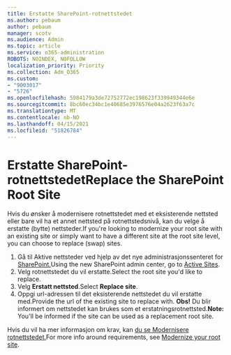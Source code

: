 ```yaml
---
title: Erstatte SharePoint-rotnettstedet
ms.author: pebaum
author: pebaum
manager: scotv
ms.audience: Admin
ms.topic: article
ms.service: o365-administration
ROBOTS: NOINDEX, NOFOLLOW
localization_priority: Priority
ms.collection: Adm_O365
ms.custom:
- "9003017"
- "5726"
ms.openlocfilehash: 5984179a3de72752772ec198623f339949344e6e
ms.sourcegitcommit: 8bc60ec34bc1e40685e3976576e04a2623f63a7c
ms.translationtype: MT
ms.contentlocale: nb-NO
ms.lasthandoff: 04/15/2021
ms.locfileid: "51826784"
---
```

# <a name="replace-the-sharepoint-root-site"></a><span data-ttu-id="dcafc-102">Erstatte SharePoint-rotnettstedet</span><span class="sxs-lookup"><span data-stu-id="dcafc-102">Replace the SharePoint Root Site</span></span>
<span data-ttu-id="dcafc-103">Hvis du ønsker å modernisere rotnettstedet med et eksisterende nettsted eller bare vil ha et annet nettsted på rotnettstedsnivå, kan du velge å erstatte (bytte) nettsteder.</span><span class="sxs-lookup"><span data-stu-id="dcafc-103">If you're looking to modernize your root site with an existing site or simply want to have a different site at the root site level, you can choose to replace (swap) sites.</span></span>

1. <span data-ttu-id="dcafc-104">Gå til Aktive nettsteder ved hjelp av det nye administrasjonssenteret for [SharePoint.](https://admin.microsoft.com/sharepoint?page=siteManagement&modern=true)</span><span class="sxs-lookup"><span data-stu-id="dcafc-104">Using the new SharePoint admin center, go to [Active Sites](https://admin.microsoft.com/sharepoint?page=siteManagement&modern=true).</span></span>
2. <span data-ttu-id="dcafc-105">Velg rotnettstedet du vil erstatte.</span><span class="sxs-lookup"><span data-stu-id="dcafc-105">Select the root site you'd like to replace.</span></span>
3. <span data-ttu-id="dcafc-106">Velg **Erstatt nettsted**.</span><span class="sxs-lookup"><span data-stu-id="dcafc-106">Select **Replace site**.</span></span>
4. <span data-ttu-id="dcafc-107">Oppgi url-adressen til det eksisterende nettstedet du vil erstatte med.</span><span class="sxs-lookup"><span data-stu-id="dcafc-107">Provide the url of the existing site to replace with.</span></span> <span data-ttu-id="dcafc-108">**Obs!** Du blir informert om nettstedet kan brukes som et erstatningsrotnettsted.</span><span class="sxs-lookup"><span data-stu-id="dcafc-108">**Note:** You'll be informed if the site can be used as a replacement root site.</span></span>

<span data-ttu-id="dcafc-109">Hvis du vil ha mer informasjon om krav, kan [du se Modernisere rotnettstedet.](https://docs.microsoft.com/sharepoint/modern-root-site)</span><span class="sxs-lookup"><span data-stu-id="dcafc-109">For more info around requirements, see [Modernize your root site](https://docs.microsoft.com/sharepoint/modern-root-site).</span></span>

